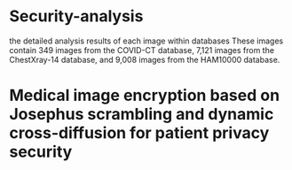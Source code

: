 # Security-analysis
the detailed analysis results of each image within databases
These images contain 349 images from the COVID-CT database, 7,121 images from the ChestXray-14 database, and 9,008 images from the HAM10000 database.

# Medical image encryption based on Josephus scrambling and dynamic cross-diffusion for patient privacy security
